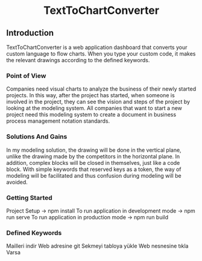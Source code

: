 
<h1 align="center">TextToChartConverter</h1>

## Introduction
<p>
TextToChartConverter is a web application dashboard that converts your custom language to flow charts. When you type your custom code, it makes the relevant drawings according to the defined keywords.
</p>

### Point of View
<p>
Companies need visual charts to analyze the business of their newly started projects. In this way, after the project has started, when someone is involved in the project, they can see the vision and steps of the project by looking at the modeling system. All companies that want to start a new project need this modeling system to create a document in business process management notation standards.
</p>

### Solutions And Gains
<p>
In my modeling solution, the drawing will be done in the vertical plane, unlike the drawing made by the competitors in the horizontal plane. In addition, complex blocks will be closed in themselves, just like a code block. With simple keywords that reserved keys as a token, the way of modeling will be facilitated and thus confusion during modeling will be avoided.
</p>


### Getting Started
<p>
Project Setup  -> npm install
To run application in development mode  -> npm run serve
To run application in production mode -> npm run build
</p>

### Defined Keywords
<p>
Mailleri indir
Web adresine git
Sekmeyi tabloya yükle
Web nesnesine tıkla
Varsa
</p>
